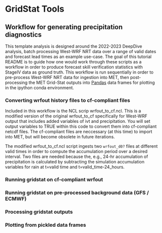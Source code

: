 # GridStat Tools

## Workflow for generating precipitation diagnostics
This template analysis is designed around the 2022-2023 DeepDive analysis, batch
processing West-WRF NRT data over a range of valid dates and forecast lead times
as an example use-case. The goal of this tutorial README is to guide how one
would work through these scripts as a workflow in order to produce forecast
skill verification statistics with StageIV data as ground truth.  This workflow
is run sequentially in order to pre-process West-WRF NRT data for ingestion into
MET, then post-processing the MET Grid-Stat outputs into
[Pandas](https://pandas.pydata.org/) data frames for plotting in the ipython conda
environment.

### Converting wrfout history files to cf-compliant files

Included in this workflow is the NCL scrip wrfout_to_cf.ncl.  This is a modified
version of the original wrfout_to_cf specifically for West-WRF output that
includes added variables of ivt and precipitation. You will set output variables
to TRUE within this code to convert them into cf-compliant netcdf files. The
cf-compliant files are neccessary (at this time) to import into MET, but will
become obsolete in future iterations.

The modified wrfout_to_cf.ncl script ingests two `wrfout_d0?` files at different
valid times in order to compute the accumulation period over a desired interval.
Two files are needed because the, e.g., 24-hr accumulation of precipitation is
calculated by subtracting the simulation accumulation variables for rain at
t=valid time and t=valid_time-24_hours.

### Running gridstat on cf-compliant wrfout

### Running gridstat on pre-processed background data (GFS / ECMWF)

### Processing gridstat outputs

### Plotting from pickled data frames
